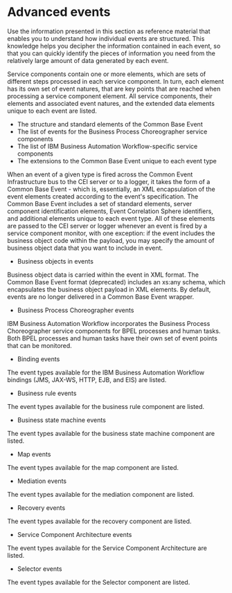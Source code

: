 <!-- image -->

# Advanced events

Use the information presented in this section as reference material that enables you to
understand how individual events are structured. This knowledge helps you decipher the information
contained in each event, so that you can quickly identify the pieces of information you need from
the relatively large amount of data generated by each event.

Service components contain one or more elements, which are sets of different steps processed in
each service component. In turn, each element has its own set of event natures, that are key points
that are reached when processing a service component element. All service components, their elements
and associated event natures, and the extended data elements unique to each event are listed.

- The structure and standard elements of the Common Base Event
- The list of events for the Business Process Choreographer service components
- The list of IBM Business Automation Workflow-specific service components
- The extensions to the Common Base Event unique to each event type

When an event of a given type is fired across the Common Event Infrastructure bus to the CEI
server or to a logger, it takes the form of a Common Base Event - which is, essentially, an XML
encapsulation of the event elements created according to the event's specification. The Common Base
Event includes a set of standard elements, server component identification elements, Event
Correlation Sphere identifiers, and additional elements unique to each event type. All of these
elements are passed to the CEI server or logger whenever an event is fired by a service component
monitor, with one exception: if the event includes the business object code within the payload, you
may specify the amount of business object data that you want to include in event.

- Business objects in events

Business object data is carried within the event in XML format. The Common Base Event format (deprecated) includes an xs:any schema, which encapsulates the business object payload in XML elements. By default, events are no longer delivered in a Common Base Event wrapper.
- Business Process Choreographer events

IBM Business Automation Workflow  incorporates the Business Process Choreographer service components for BPEL processes and human tasks. Both BPEL processes and human tasks have their own set of event points that can be monitored.
- Binding events

The event types available for the IBM Business Automation Workflow bindings (JMS, JAX-WS, HTTP, EJB, and EIS) are listed.
- Business rule events

The event types available for the business rule component are listed.
- Business state machine events

The event types available for the business state machine component are listed.
- Map events

The event types available for the map component are listed.
- Mediation events

The event types available for the mediation component are listed.
- Recovery events

The event types available for the recovery component are listed.
- Service Component Architecture events

The event types available for the Service Component Architecture are listed.
- Selector events

The event types available for the Selector component are listed.